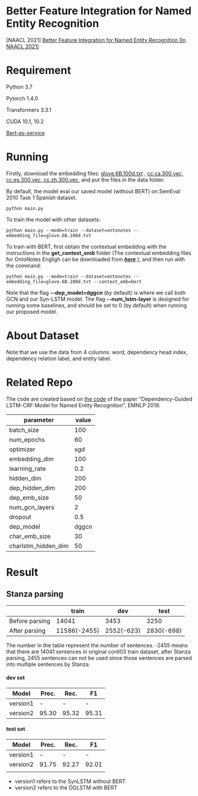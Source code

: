 # Better Feature Integration for Named Entity Recognition

[NAACL 2021] [Better Feature Integration for Named Entity Recognition (In NAACL 2021)](https://arxiv.org/abs/2104.05316)

# Requirement
Python 3.7

Pytorch 1.4.0

Transformers 3.3.1

CUDA 10.1, 10.2

[Bert-as-service](https://github.com/hanxiao/bert-as-service)


# Running   

Firstly, download the embedding files: [glove.6B.100d.txt](https://nlp.stanford.edu/projects/glove/) , [cc.ca.300.vec, cc.es.300.vec, cc.zh.300.vec](https://fasttext.cc/docs/en/crawl-vectors.html), and put the files in the data folder.

By default, the model eval our saved model (without BERT) on SemEval 2010 Task 1 Spanish dataset.  

```
python main.py  
```

To train the model with other datasets:    
```
python main.py --mode=train --dataset=ontonotes --embedding_file=glove.6B.100d.txt
```

To train with BERT, first obtain the contextual embedding with the instructions in the **get_context_emb** folder (The contextual embedding files for OntoNotes Engligh can be downloaded from [***here***](https://drive.google.com/drive/folders/1Eh3RR7QDmrjUhY6MCy7QlAcXPQrRC7Fy).), and then run with the command:
```
python main.py --mode=train --dataset=ontonotes --embedding_file=glove.6B.100d.txt --context_emb=bert 
```

Note that the flag **--dep_model=dggcn** (by default) is where we call both GCN and our Syn-LSTM model. The flag **--num_lstm-layer** is designed for running some baselines, and should be set to 0 (by default) when running our proposed model. 

# About Dataset

Note that we use the data from 4 columns: word, dependency head index, dependency relation label, and entity label.


# Related Repo
The code are created based on [the code](https://github.com/allanj/ner_with_dependency) of the paper "Dependency-Guided LSTM-CRF Model for Named Entity Recognition", EMNLP 2019.



| parameter           | value |
| ------------------- | ----- |
| batch_size          | 100   |
| num_epochs          | 60    |
| optimizer           | sgd   |
| embedding_dim       | 100   |
| learning_rate       | 0.2   |
| hidden_dim          | 200   |
| dep_hidden_dim      | 200   |
| dep_emb_size        | 50    |
| num_gcn_layers      | 2     |
| dropout             | 0.5   |
| dep_model           | dggcn |
| char_emb_size       | 30    |
| charlstm_hidden_dim | 50    |



# Result

## Stanza parsing

|                | train        | dev        | test       |
| -------------- | ------------ | ---------- | ---------- |
| Before parsing | 14041        | 3453       | 3250       |
| After parsing  | 11586(-2455) | 2552(-623) | 2830(-698) |

The number in the table represent the number of sentences. -2455 means that there are 14041 sentences in original conll03 train dataset, after Stanza parsing, 2455 sentences can not be used since those sentences are parsed into multiple sentences by Stanza.

#### dev set

| Model    | Prec. | Rec.  | F1    |
| -------- | ----- | ----- | ----- |
| version1 | -     | -     | -     |
| version2 | 95.30 | 95.32 | 95.31 |

#### test set

| Model    | Prec. | Rec.  | F1    |
| -------- | ----- | ----- | ----- |
| version1 | -     | -     | -     |
| version2 | 91.75 | 92.27 | 92.01 |
|          |       |       |       |

- version1 refers to the SynLSTM without BERT
- version2 refers to the DGLSTM with BERT
